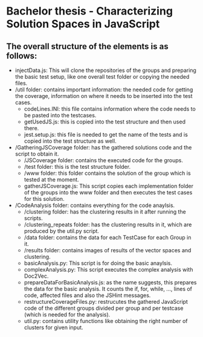 # Bachelor thesis - Characterizing Solution Spaces in JavaScript

## The overall structure of the elements is as follows:
- injectData.js: 
  This will clone the repositories of the groups and preparing the basic test setup, like one overall test folder or copying the needed files.
- /util folder: 
  contains important information: the needed code for getting the coverage, information on where it needs to be inserted into the test cases.
  - codeLines.INI: 
    this file contains information where the code needs to be pasted into the testcases.
  - getUsedJS.js: 
    this is copied into the test structure and then used there.
  - jest.setup.js: 
    this file is needed to get the name of the tests and is copied into the test structure as well.
- /GatheringJSCoverage folder: 
  has the gathered solutions code and the script to obtain it.
  - /JSCoverage folder:
    contains the executed code for the groups.
  - /test folder:
    this is the test structure folder.
  - /www folder: 
    this folder contains the solution of the group which is tested at the moment.
  - gatherJSCoverage.js: 
    This script copies each implementation folder of the groups into the www folder and then executes the test cases for this solution.
- /CodeAnalysis folder:
  contains everything for the code anaylsis.
  - /clustering folder: 
    has the clustering results in it after running the scripts.
  - /clustering_repeats folder:
    has the clustering results in it, which are produced by the util.py script.
  - /data folder: 
    contains the data for each TestCase for each Group in it.
  - /results folder: 
    contains images of results of the vector spaces and clustering.
  - basicAnalysis.py:
    This script is for doing the basic anaylsis.
  - complexAnalysis.py:
    This script executes the complex analysis with Doc2Vec.
  - prepareDataForBasicAnalysis.js: 
    as the name suggests, this prepares the data for the basic analysis. It counts the if, for, while, ..., lines of code, affected files and also the JSHint messages.
  - restructureCoverageFiles.py: 
    restrucutes the gathered JavaScript code of the different groups divided per group and per testcase (which is needed for the analysis).
  - util.py: 
    contains utility functions like obtaining the right number of clusters for given input.
